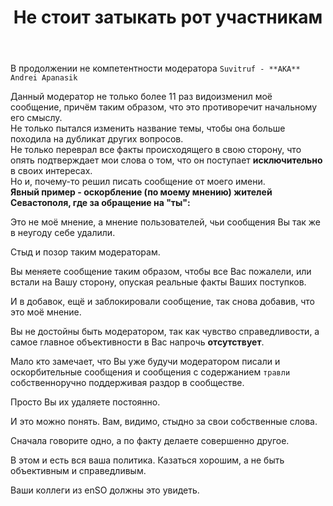 ﻿---
title: "Не стоит затыкать рот участникам"
se.owner.user_id: 314403
se.owner.display_name: "Denis640Kb"
se.owner.link: "https://ru.meta.stackoverflow.com/users/314403/denis640kb"
se.link: "https://ru.meta.stackoverflow.com/questions/10330/%d0%9d%d0%b5-%d1%81%d1%82%d0%be%d0%b8%d1%82-%d0%b7%d0%b0%d1%82%d1%8b%d0%ba%d0%b0%d1%82%d1%8c-%d1%80%d0%be%d1%82-%d1%83%d1%87%d0%b0%d1%81%d1%82%d0%bd%d0%b8%d0%ba%d0%b0%d0%bc"
se.question_id: 10330
se.post_type: question
se.score: 0
---
<p>В продолжении не компетентности модератора <code>Suvitruf - **AKA** Andrei Apanasik</code><br></p>

<p>Данный модератор не только более 11 раз видоизменил моё сообщение, причём таким образом, что это противоречит начальному его смыслу.<br>
Не только пытался изменить название темы, чтобы она больше походила на дубликат других вопросов.<br>
Не только переврал все факты происходящего в свою сторону, что опять подтверждает мои слова о том, что он поступает <strong>исключительно</strong> в своих интересах. <br>
Но и, почему-то решил писать сообщение от моего имени. <br>
<strong>Явный пример - оскорбление (по моему мнению) жителей Севастополя, где за обращение на "ты":</strong></p>

<p>Это не моё мнение, а мнение пользователей, чьи сообщения Вы так же в неугоду себе удалили. <br></p>

<p>Стыд и позор таким модераторам. <br></p>

<p>Вы меняете сообщение таким образом, чтобы все Вас пожалели, или встали на Вашу сторону, опуская реальные факты Ваших поступков.<br></p>

<p>И в добавок, ещё и заблокировали сообщение, так снова добавив, что это моё мнение. </p>

<p>Вы не достойны быть модератором, так как чувство справедливости, а самое главное объективности в Вас напрочь <strong>отсутствует</strong>. <br></p>

<p>Мало кто замечает, что Вы уже будучи модератором писали и оскорбительные сообщения и сообщения с содержанием <code>травли</code> собственноручно поддерживая раздор в сообществе. </p>

<p>Просто Вы их удаляете постоянно.</p>

<p>И это можно понять. Вам, видимо, стыдно за свои собственные слова. <br></p>

<p>Сначала говорите одно, а по факту делаете совершенно другое. </p>

<p>В этом и есть вся ваша политика. Казаться хорошим, а не быть объективным и справедливым. </p>

<p>Ваши коллеги из enSO должны это увидеть.</p>
